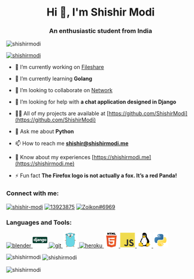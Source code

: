 <h1 align="center">Hi 👋, I'm Shishir Modi</h1>
<h3 align="center">An enthusiastic student from India</h3>

<p align="left"> <img src="https://komarev.com/ghpvc/?username=shishirmodi&label=Profile%20views&color=0e75b6&style=flat" alt="shishirmodi" /> </p>

<p align="left"> <a href="https://github.com/ryo-ma/github-profile-trophy"><img src="https://github-profile-trophy.vercel.app/?username=shishirmodi" alt="shishirmodi" /></a> </p>

- 🔭 I’m currently working on [Fileshare](https://github.com/ShishirModi/FileShare)

- 🌱 I’m currently learning **Golang**

- 👯 I’m looking to collaborate on [Network](https://github.com/ShishirModi/Network)

- 🤝 I’m looking for help with **a chat application designed in Django**

- 👨‍💻 All of my projects are available at [https://github.com/ShishirModi](https://github.com/ShishirModi)

- 💬 Ask me about **Python**

- 📫 How to reach me **shishir@shishirmodi.me**

- 📄 Know about my experiences [https://shishirmodi.me](https://shishirmodi.me)

- ⚡ Fun fact **The Firefox logo is not actually a fox. It’s a red Panda!**

<h3 align="left">Connect with me:</h3>
<p align="left">
<a href="https://linkedin.com/in/shishir-modi" target="blank"><img align="center" src="https://raw.githubusercontent.com/rahuldkjain/github-profile-readme-generator/master/src/images/icons/Social/linked-in-alt.svg" alt="shishir-modi" height="30" width="40" /></a>
<a href="https://stackoverflow.com/users/13923875" target="blank"><img align="center" src="https://raw.githubusercontent.com/rahuldkjain/github-profile-readme-generator/master/src/images/icons/Social/stack-overflow.svg" alt="13923875" height="30" width="40" /></a>
<a href="https://discord.gg/zvhzWQTH" target="blank"><img align="center" src="https://raw.githubusercontent.com/rahuldkjain/github-profile-readme-generator/master/src/images/icons/Social/discord.svg" alt="Zoikon#6969" height="30" width="40" /></a>
</p>

<h3 align="left">Languages and Tools:</h3>
<p align="left"> <a href="https://www.blender.org/" target="_blank"> <img src="https://download.blender.org/branding/community/blender_community_badge_white.svg" alt="blender" width="40" height="40"/> </a> <a href="https://www.djangoproject.com/" target="_blank"> <img src="https://raw.githubusercontent.com/devicons/devicon/master/icons/django/django-original.svg" alt="django" width="40" height="40"/> </a> <a href="https://git-scm.com/" target="_blank"> <img src="https://www.vectorlogo.zone/logos/git-scm/git-scm-icon.svg" alt="git" width="40" height="40"/> </a> <a href="https://golang.org" target="_blank"> <img src="https://raw.githubusercontent.com/devicons/devicon/master/icons/go/go-original.svg" alt="go" width="40" height="40"/> </a> <a href="https://heroku.com" target="_blank"> <img src="https://www.vectorlogo.zone/logos/heroku/heroku-icon.svg" alt="heroku" width="40" height="40"/> </a> <a href="https://www.w3.org/html/" target="_blank"> <img src="https://raw.githubusercontent.com/devicons/devicon/master/icons/html5/html5-original-wordmark.svg" alt="html5" width="40" height="40"/> </a> <a href="https://developer.mozilla.org/en-US/docs/Web/JavaScript" target="_blank"> <img src="https://raw.githubusercontent.com/devicons/devicon/master/icons/javascript/javascript-original.svg" alt="javascript" width="40" height="40"/> </a> <a href="https://www.linux.org/" target="_blank"> <img src="https://raw.githubusercontent.com/devicons/devicon/master/icons/linux/linux-original.svg" alt="linux" width="40" height="40"/> </a> <a href="https://www.python.org" target="_blank"> <img src="https://raw.githubusercontent.com/devicons/devicon/master/icons/python/python-original.svg" alt="python" width="40" height="40"/> </a> </p>

<p><img align="left" src="https://github-readme-stats.vercel.app/api/top-langs?username=shishirmodi&show_icons=true&locale=en&layout=compact" alt="shishirmodi" /></p>

<p>&nbsp;<img align="center" src="https://github-readme-stats.vercel.app/api?username=shishirmodi&show_icons=true&locale=en" alt="shishirmodi" /></p>

<p><img align="center" src="https://github-readme-streak-stats.herokuapp.com/?user=shishirmodi&" alt="shishirmodi" /></p>

